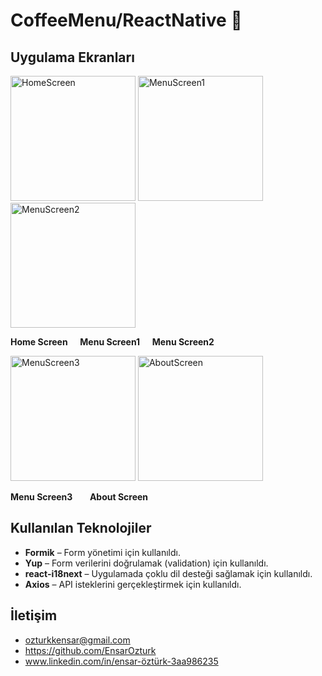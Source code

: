 # CoffeeMenu/ReactNative 🍿

## Uygulama Ekranları

<p align="left">
  <img src="screenshots/homeScreen.png" alt="HomeScreen" width="200"/>
  <img src="screenshots/menuScreen1.png" alt="MenuScreen1" width="200"/>
  <img src="screenshots/menuScreen2.png" alt="MenuScreen2" width="200"/>
</p>
<p align="left">
  <b>Home Screen</b>&nbsp;&nbsp;&nbsp;&nbsp;
  <b>Menu Screen1</b>&nbsp;&nbsp;&nbsp;&nbsp;
  <b>Menu Screen2</b>
</p>
<p align="left">
  <img src="screenshots/menuScreen3.png" alt="MenuScreen3" width="200"/>
  <img src="screenshots/aboutScreen.png" alt="AboutScreen" width="200"/>
</p>
<p align="left">
  <b>Menu Screen3</b>&nbsp;&nbsp;&nbsp;&nbsp;&nbsp;&nbsp;
  <b>About Screen</b>
</p>
 
## Kullanılan Teknolojiler

- **Formik** – Form yönetimi için kullanıldı.
- **Yup** – Form verilerini doğrulamak (validation) için kullanıldı.
- **react-i18next** – Uygulamada çoklu dil desteği sağlamak için kullanıldı.
- **Axios** – API isteklerini gerçekleştirmek için kullanıldı.

  
## İletişim
- ozturkkensar@gmail.com
- https://github.com/EnsarOzturk
- www.linkedin.com/in/ensar-öztürk-3aa986235


